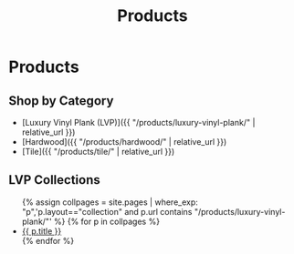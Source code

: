 ﻿---
layout: default
title: "Products"
permalink: /products/
---
# Products

## Shop by Category
- [Luxury Vinyl Plank (LVP)]({{ "/products/luxury-vinyl-plank/" | relative_url }})
- [Hardwood]({{ "/products/hardwood/" | relative_url }})
- [Tile]({{ "/products/tile/" | relative_url }})

## LVP Collections
<ul>
{% assign collpages = site.pages | where_exp: "p",'p.layout=="collection" and p.url contains "/products/luxury-vinyl-plank/"' %}
{% for p in collpages %}
  <li><a href="{{ p.url | relative_url }}">{{ p.title }}</a></li>
{% endfor %}
</ul>

